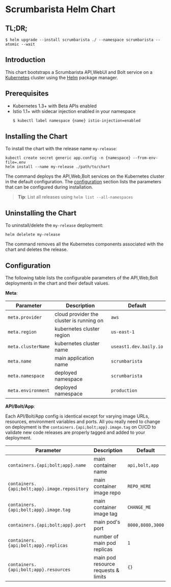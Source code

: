 # Scrumbarista Helm Chart

## TL;DR;

```console
$ helm upgrade --install scrumbarista ./ --namespace scrumbarista --atomic --wait
```

## Introduction

This chart bootstraps a Scrumbarista API,WebUI and Bolt service on a [Kubernetes](http://kubernetes.io) cluster using the [Helm](https://helm.sh) package manager.

## Prerequisites

- Kubernetes 1.3+ with Beta APIs enabled
- Istio 1.1+ with sidecar injection enabled in your namespace
    ```bash
    $ kubectl label namespace {name} istio-injection=enabled
    ```

## Installing the Chart

To install the chart with the release name `my-release`:

```console
kubectl create secret generic app.config -n {namespace} --from-env-file=.env
helm install --name my-release ./path/to/chart
```

The command deploys the API,Web,Bolt services on the Kubernetes cluster in the default configuration. The [configuration](#configuration) section lists the parameters that can be configured during installation.

> **Tip**: List all releases using `helm list --all-namespaces`

## Uninstalling the Chart

To uninstall/delete the `my-release` deployment:

```console
helm delelete my-release
```

The command removes all the Kubernetes components associated with the chart and deletes the release.

## Configuration

The following table lists the configurable parameters of the API,Web,Bolt deployments in the chart and their default values.

**Meta**:

Parameter | Description | Default
--------- | ----------- | -------
`meta.provider` | cloud provider the cluster is running on | `aws`
`meta.region` | kubernetes cluster region | `us-east-1`
`meta.clusterName` | kubernetes cluster name | `useast1.dev.baily.io`
`meta.name` | main application name | `scrumbarista`
`meta.namespace` | deployed namespace | `scrumbarista`
`meta.environment` | deployed namespace | `production`


**API/Bolt/App**:

Each API/Bolt/App config is identical except for varying image URLs, resources, environment variables and ports. All you really need to change on deployment is the `containers.{api;bolt;app}.image.tag` on CI/CD to validate new code releases are properly tagged and added to your deployment.

Parameter | Description | Default
--------- | ----------- | -------
`containers.{api;bolt;app}.name` | main container name | `api,bolt,app`
`containers.{api;bolt;app}.image.repository` | main container image repo | `REPO_HERE`
`containers.{api;bolt;app}.image.tag` | main container image tag | `CHANGE_ME`
`containers.{api;bolt;app}.port` | main pod's port | `8000,8080,3000`
`containers.{api;bolt;app}.replicas` | number of main pod replicas | `1`
`containers.{api;bolt;app}.resources` | main pod resource requests & limits | `{}`
